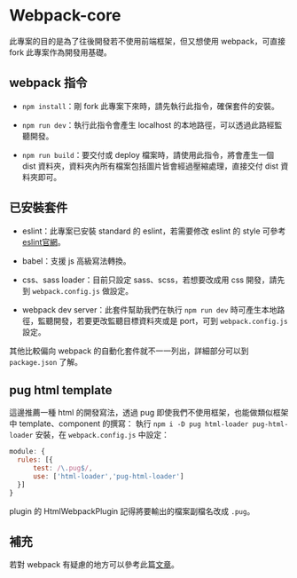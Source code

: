 # Webpack-core
此專案的目的是為了往後開發若不使用前端框架，但又想使用 webpack，可直接 fork 此專案作為開發用基礎。

## webpack 指令
* `npm install`：剛 fork 此專案下來時，請先執行此指令，確保套件的安裝。

* `npm run dev`：執行此指令會產生 localhost 的本地路徑，可以透過此路經監聽開發。

* `npm run build`：要交付或 deploy 檔案時，請使用此指令，將會產生一個 dist 資料夾，資料夾內所有檔案包括圖片皆會經過壓縮處理，直接交付 dist 資料夾即可。

## 已安裝套件
* eslint：此專案已安裝 standard 的 eslint，若需要修改 eslint 的 style 可參考 [eslint官網](https://eslint.org/)。

* babel：支援 js 高級寫法轉換。

* css、sass loader：目前只設定 sass、scss，若想要改成用 css 開發，請先到 `webpack.config.js` 做設定。

* webpack dev server：此套件幫助我們在執行 `npm run dev` 時可產生本地路徑，監聽開發，若要更改監聽目標資料夾或是 port，可到 `webpack.config.js` 設定。

其他比較偏向 webpack 的自動化套件就不一一列出，詳細部分可以到 `package.json` 了解。

## pug html template
這邊推薦一種 html 的開發寫法，透過 pug 即使我們不使用框架，也能做類似框架中 template、component 的撰寫：
執行 `npm i -D pug html-loader pug-html-loader` 安裝，在 `webpack.config.js` 中設定：
```js
module: {
  rules: [{
      test: /\.pug$/,
      use: ['html-loader','pug-html-loader']
  }]
}
```
plugin 的 HtmlWebpackPlugin 記得將要輸出的檔案副檔名改成 `.pug`。

## 補充
若對 webpack 有疑慮的地方可以參考此篇[文章](https://hao1229.github.io/2020/07/22/webpackNote/#more)。